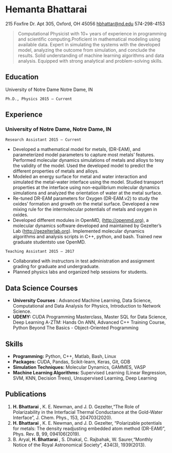 # Hemanta Bhattarai

215 Foxfire Dr. Apt 305, Oxford, OH 45056 hbhattar@nd.edu 574-298-4153

> Computational Physicist with 10+ years of experience in programming and scientific computing.Proficient in mathematical modeling using available data. Expert in simulating the systems with the developed model, analyzing the outcome from simulation, and conclude the results. Solid understanding of machine learning algorithms and data analysis. Equipped with strong analytical and problem-solving skills.

## Education
University of Notre Dame Notre Dame, IN

```
Ph.D., Physics 2015 – Current
```
## Experience

### University of Notre Dame, Notre Dame, IN

```
Research Assistant 2015 – Current
```
* Developed a mathematical model for metals, (DR-EAM), and parameterized model parameters to capture most metals’ features. Performed molecular dynamics simulations of metals and alloys to tesy the validity of the model. Used the developed model to predict the different properties of metals and alloys.
* Modeled an energy surface for metal and water interaction and simulated the metal-water interface using the model. Studied transport properties at the interface using non-equilibrium molecular dynamics simulations and analyzed the orientation of water at the metal surface.
* Re-tuned DR-EAM parameters for Oxygen (DR-EAM.v2) to study the oxides’ formation and growth on the metal surface. Developed a new mixing rule for the intermolecular potentials of metals and oxygen in oxides.
* Developed different modules in OpenMD, (http://openmd.org), a molecular dynamics software developed and maintained by Gezelter’s Lab (http://gezelterlab.org). Implemented molecular dynamics algorithms and analysis scripts in C++, python, and bash. Trained new graduate studentsto use OpenMD.

```
Teaching Assistant 2015 – 2017
```
* Collaborated with instructors in test administration and assignment grading for graduate and undergraduate.
* Planned physics labs and organized help sessions for students.

## Data Science Courses

-  **University Courses** : Advanced Machine Learning, Data Science, Computational and Data Analysis for Physics, Introduction to Network Science.
-  **UDEMY:** CUDA Programming Masterclass, Master SQL for Data Science, Deep Learning A-ZTM: Hands On ANN, Advanced C++ Training Course, Python Beyond The Basics - Object-Oriented Programming

## Skills

- **Programming:** Python, C++, Matlab, Bash, Linux
- **Packages:** CUDA, Pandas, Scikit-learn, Keras, Git, GDB
- **Simulation Techniques:** Molecular Dynamics, GAMMES, VASP
- **Machine Learning Algorithms:** Supervised Learning (Linear Regression, SVM, KNN, Decision Trees), Unsupervised Learning, Deep Learning

## Publications

1. **H. Bhattarai** , K. E. Newman, and J. D. Gezelter,“The Role of Polarizability in the Interfacial Thermal Conductance at the Gold-Water Interface”, J. Chem. Phys., 153, 204703(2020).
2. **H. Bhattarai** , K. E. Newman, and J. D. Gezelter, “Polarizable potentials for metals: The density readjusting embedded atom method (DR-EAM)”, Phys. Rev. B, 99, 094106(2019).
3. B. Aryal, **H. Bhattarai** , S. Dhakal, C. Rajbahak, W. Saurer,“Monthly Notice of the Royal Astronomical Society”, 434(3), 1939(2013).
